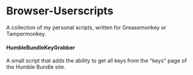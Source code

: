 # Browser-Userscripts
A collection of my personal scripts, written for Greasemonkey or Tampermonkey.
#### HumbleBundleKeyGrabber
A small script that adds the ability to get all keys from the "keys" page of the Humble Bundle site.
